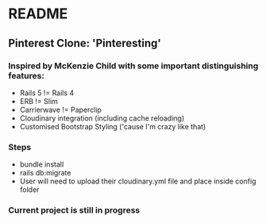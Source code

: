 # README

## Pinterest Clone: 'Pinteresting'

### Inspired by McKenzie Child with some important distinguishing features:
- Rails 5 != Rails 4
- ERB != Slim
- Carrierwave != Paperclip
- Cloudinary integration (including cache reloading)
- Customised Bootstrap Styling ('cause I'm crazy like that)

### Steps
- bundle install
- rails db:migrate
- User will need to upload their cloudinary.yml file and place inside config folder

### Current project is still in progress
